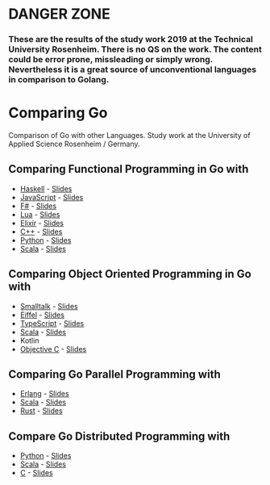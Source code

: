 # DANGER ZONE

### These are the results of the study work 2019 at the Technical University Rosenheim. There is no QS on the work. The content could be error prone, missleading or simply wrong. Nevertheless it is a great source of unconventional languages in comparison to Golang.   

# Comparing Go

Comparison of Go with other Languages. Study work at the University of Applied Science Rosenheim / Germany.

## Comparing Functional Programming in Go with	
  - [Haskell](fp/haskell.adoc) - [Slides](fp/haskell-slides.pptx)
  - [JavaScript](fp/javascript.adoc) - [Slides](fp/javascript-slides.pptx)
  - [F#](fp/Fsharp.adoc) - [Slides](fp/Fsharp-slides.pptx)
  - [Lua](fp/lua.adoc) - [Slides](fp/lua-slides.pdf)
  - [Elixir](fp/elixier.adoc) - [Slides](fp/elixier-slides.pdf)
  - [C++](fp/Cpp.adoc) - [Slides](fp/Cpp-slides.pptx)
  - [Python](fp/python.adoc) - [Slides](fp/python-slides.pptx)
  - [Scala](fp/scala.adoc) - [Slides](fp/scala-slides.pptx)
	
## Comparing Object Oriented Programming in Go with	
 - [Smalltalk](oop/smalltalk/Smalltalk.adoc) - [Slides](oop/smalltalk/smalltalk-slides.pdf)
 - [Eiffel](oop/eiffel/00_seminararbeit.adoc) - [Slides](oop/eiffel/eiffel-slides.pdf)
 - [TypeScript](oop/typescript.adoc) - [Slides](oop/typescript-slides.pdf)
 - [Scala](oop/scala.adoc) - [Slides](oop/scala-slides.pdf)
 - Kotlin
 - [Objective C](oop/objc/objc.adoc) - [Slides](oop/objc/slides.pdf)
	
## Comparing Go Parallel Programming with	
 - [Erlang](pp/erlang.adoc) - [Slides](pp/erlang-slides.pdf)
 - [Scala](pp/scala.adoc) - [Slides](pp/scala-slides.pdf)
 - [Rust](pp/rust.adoc) - [Slides](pp/rust-slides.pdf)
	
## Compare Go Distributed Programming with	
 - [Python](dp/python/python.adoc) - [Slides](dp/python/python-slides.pptx)
 - [Scala](dp/scala.adoc) - [Slides](dp/scala-slides.pptx)
 - [C](dp/c.adoc) - [Slides](dp/c-slides.pdf)
